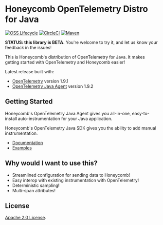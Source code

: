 # Honeycomb OpenTelemetry Distro for Java

[![OSS Lifecycle](https://img.shields.io/osslifecycle/honeycombio/honeycomb-opentelemetry-java)](https://github.com/honeycombio/home/blob/main/honeycomb-oss-lifecycle-and-practices.md)
[![CircleCI](https://circleci.com/gh/honeycombio/honeycomb-opentelemetry-java.svg?style=shield&circle-token=e2f4c30919ecbdbfb095415a6f4114a03dc491a0)](https://circleci.com/gh/honeycombio/honeycomb-opentelemetry-java)
[![Maven](https://img.shields.io/maven-central/v/io.honeycomb/honeycomb-opentelemetry-javaagent)](https://mvnrepository.com/artifact/io.honeycomb/honeycomb-opentelemetry-javaagent)

**STATUS: this library is BETA.**
You're welcome to try it, and let us know your feedback in the issues!

This is Honeycomb's distribution of OpenTelemetry for Java.
It makes getting started with OpenTelemetry and Honeycomb easier!

Latest release built with:

- [OpenTelemetry](https://github.com/open-telemetry/opentelemetry-java/releases/tag/v1.9.1) version 1.9.1
- [OpenTelemetry Java Agent](https://github.com/open-telemetry/opentelemetry-java-instrumentation/releases/tag/v1.9.2) version 1.9.2

## Getting Started

Honeycomb's OpenTelemetry Java Agent gives you all-in-one,
easy-to-install auto-instrumentation for your Java application.

Honeycomb's OpenTelemetry Java SDK gives you the ability to add manual instrumentation.

- [Documentation](https://docs.honeycomb.io/getting-data-in/java/opentelemetry-distro/)
- [Examples](/examples/)

## Why would I want to use this?

- Streamlined configuration for sending data to Honeycomb!
- Easy interop with existing instrumentation with OpenTelemetry!
- Deterministic sampling!
- Multi-span attributes!

## License

[Apache 2.0 License](./LICENSE).
